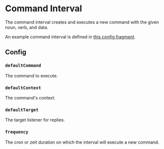 # Command Interval

The command interval creates and executes a new command with the given noun, verb, and data.

An example command interval is defined in [this config fragment](./command-interval.yml).

## Config

### `defaultCommand`

The command to execute.

### `defaultContext`

The command's context.

### `defaultTarget`

The target listener for replies.

### `frequency`

The cron or zeit duration on which the interval will execute a new command.
